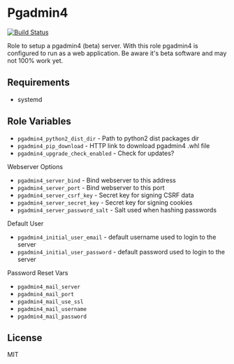 Pgadmin4
=========

[![Build Status](https://travis-ci.org/warmans/pgadmin4.svg?branch=master)](https://travis-ci.org/openearth-stack/pgadmin4)

Role to setup a pgadmin4 (beta) server. With this role pgadmin4 is configured to run as a web
application. Be aware it's beta software and may not 100% work yet.

Requirements
------------

- systemd

Role Variables
--------------

- `pgadmin4_python2_dist_dir` - Path to python2 dist packages dir
- `pgadmin4_pip_download` - HTTP link to download pgadmin4 .whl file
- `pgadmin4_upgrade_check_enabled` - Check for updates?

Webserver Options

- `pgadmin4_server_bind` - Bind webserver to this address
- `pgadmin4_server_port` - Bind webserver to this port
- `pgadmin4_server_csrf_key` - Secret key for signing CSRF data
- `pgadmin4_server_secret_key` - Secret key for signing cookies
- `pgadmin4_server_password_salt` - Salt used when hashing passwords

Default User

- `pgadmin4_initial_user_email` - default username used to login to the server
- `pgadmin4_initial_user_password` - default password used to login to the server

Password Reset Vars

- `pgadmin4_mail_server`
- `pgadmin4_mail_port`
- `pgadmin4_mail_use_ssl`
- `pgadmin4_mail_username`
- `pgadmin4_mail_password`


License
-------

MIT
